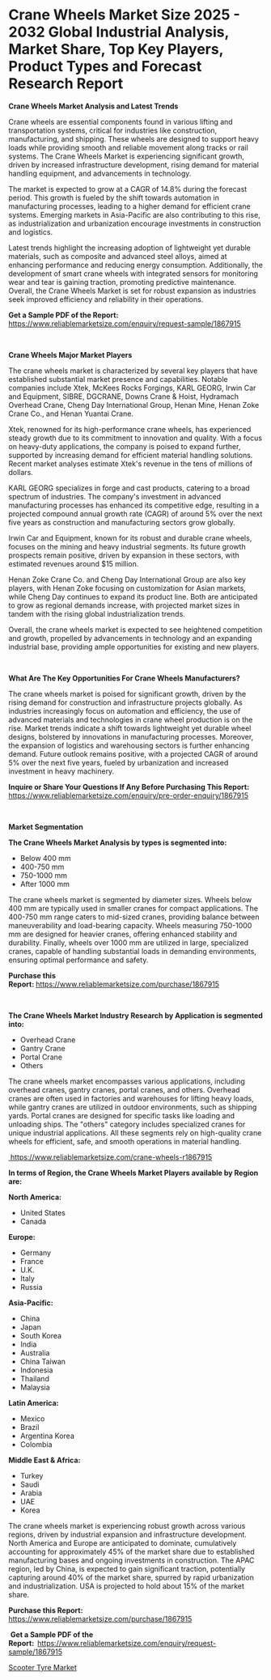 <p><h1>Crane Wheels Market Size 2025 - 2032 Global Industrial Analysis, Market Share, Top Key Players, Product Types and Forecast Research Report</h1></p><p><strong>Crane Wheels Market Analysis and Latest Trends</strong></p>
<p><p>Crane wheels are essential components found in various lifting and transportation systems, critical for industries like construction, manufacturing, and shipping. These wheels are designed to support heavy loads while providing smooth and reliable movement along tracks or rail systems. The Crane Wheels Market is experiencing significant growth, driven by increased infrastructure development, rising demand for material handling equipment, and advancements in technology.</p><p>The market is expected to grow at a CAGR of 14.8% during the forecast period. This growth is fueled by the shift towards automation in manufacturing processes, leading to a higher demand for efficient crane systems. Emerging markets in Asia-Pacific are also contributing to this rise, as industrialization and urbanization encourage investments in construction and logistics.</p><p>Latest trends highlight the increasing adoption of lightweight yet durable materials, such as composite and advanced steel alloys, aimed at enhancing performance and reducing energy consumption. Additionally, the development of smart crane wheels with integrated sensors for monitoring wear and tear is gaining traction, promoting predictive maintenance. Overall, the Crane Wheels Market is set for robust expansion as industries seek improved efficiency and reliability in their operations.</p></p>
<p><strong>Get a Sample PDF of the Report:&nbsp;</strong> <a href="https://www.reliablemarketsize.com/enquiry/request-sample/1867915?utm_campaign=3194&utm_medium=2&utm_source=Github&utm_content=ia&utm_term=30032025&utm_id=crane-wheels">https://www.reliablemarketsize.com/enquiry/request-sample/1867915</a></p>
<p>&nbsp;</p>
<p><strong>Crane Wheels Major Market Players</strong></p>
<p><p>The crane wheels market is characterized by several key players that have established substantial market presence and capabilities. Notable companies include Xtek, McKees Rocks Forgings, KARL GEORG, Irwin Car and Equipment, SIBRE, DGCRANE, Downs Crane & Hoist, Hydramach Overhead Crane, Cheng Day International Group, Henan Mine, Henan Zoke Crane Co., and Henan Yuantai Crane.</p><p>Xtek, renowned for its high-performance crane wheels, has experienced steady growth due to its commitment to innovation and quality. With a focus on heavy-duty applications, the company is poised to expand further, supported by increasing demand for efficient material handling solutions. Recent market analyses estimate Xtek's revenue in the tens of millions of dollars.</p><p>KARL GEORG specializes in forge and cast products, catering to a broad spectrum of industries. The company's investment in advanced manufacturing processes has enhanced its competitive edge, resulting in a projected compound annual growth rate (CAGR) of around 5% over the next five years as construction and manufacturing sectors grow globally.</p><p>Irwin Car and Equipment, known for its robust and durable crane wheels, focuses on the mining and heavy industrial segments. Its future growth prospects remain positive, driven by expansion in these sectors, with estimated revenues around $15 million.</p><p>Henan Zoke Crane Co. and Cheng Day International Group are also key players, with Henan Zoke focusing on customization for Asian markets, while Cheng Day continues to expand its product line. Both are anticipated to grow as regional demands increase, with projected market sizes in tandem with the rising global industrialization trends.</p><p>Overall, the crane wheels market is expected to see heightened competition and growth, propelled by advancements in technology and an expanding industrial base, providing ample opportunities for existing and new players.</p></p>
<p>&nbsp;</p>
<p><strong>What Are The Key Opportunities For Crane Wheels Manufacturers?</strong></p>
<p><p>The crane wheels market is poised for significant growth, driven by the rising demand for construction and infrastructure projects globally. As industries increasingly focus on automation and efficiency, the use of advanced materials and technologies in crane wheel production is on the rise. Market trends indicate a shift towards lightweight yet durable wheel designs, bolstered by innovations in manufacturing processes. Moreover, the expansion of logistics and warehousing sectors is further enhancing demand. Future outlook remains positive, with a projected CAGR of around 5% over the next five years, fueled by urbanization and increased investment in heavy machinery.</p></p>
<p><strong>Inquire or Share Your Questions If Any Before Purchasing This Report:</strong> <a href="https://www.reliablemarketsize.com/enquiry/pre-order-enquiry/1867915?utm_campaign=3194&utm_medium=2&utm_source=Github&utm_content=ia&utm_term=30032025&utm_id=crane-wheels">https://www.reliablemarketsize.com/enquiry/pre-order-enquiry/1867915</a></p>
<p>&nbsp;</p>
<p><strong>Market Segmentation</strong></p>
<p><strong>The Crane Wheels Market Analysis by types is segmented into:</strong></p>
<p><ul><li>Below 400 mm</li><li>400-750 mm</li><li>750-1000 mm</li><li>After 1000 mm</li></ul></p>
<p><p>The crane wheels market is segmented by diameter sizes. Wheels below 400 mm are typically used in smaller cranes for compact applications. The 400-750 mm range caters to mid-sized cranes, providing balance between maneuverability and load-bearing capacity. Wheels measuring 750-1000 mm are designed for heavier cranes, offering enhanced stability and durability. Finally, wheels over 1000 mm are utilized in large, specialized cranes, capable of handling substantial loads in demanding environments, ensuring optimal performance and safety.</p></p>
<p><strong>Purchase this Report:&nbsp;</strong><a href="https://www.reliablemarketsize.com/purchase/1867915?utm_campaign=3194&utm_medium=2&utm_source=Github&utm_content=ia&utm_term=30032025&utm_id=crane-wheels">https://www.reliablemarketsize.com/purchase/1867915</a></p>
<p>&nbsp;</p>
<p><strong>The Crane Wheels Market Industry Research by Application is segmented into:</strong></p>
<p><ul><li>Overhead Crane</li><li>Gantry Crane</li><li>Portal Crane</li><li>Others</li></ul></p>
<p><p>The crane wheels market encompasses various applications, including overhead cranes, gantry cranes, portal cranes, and others. Overhead cranes are often used in factories and warehouses for lifting heavy loads, while gantry cranes are utilized in outdoor environments, such as shipping yards. Portal cranes are designed for specific tasks like loading and unloading ships. The "others" category includes specialized cranes for unique industrial applications. All these segments rely on high-quality crane wheels for efficient, safe, and smooth operations in material handling.</p></p>
<p><a href="https://www.reliablemarketsize.com/crane-wheels-r1867915?utm_campaign=3194&utm_medium=2&utm_source=Github&utm_content=ia&utm_term=30032025&utm_id=crane-wheels">&nbsp;https://www.reliablemarketsize.com/crane-wheels-r1867915</a></p>
<p><strong>In terms of Region, the Crane Wheels Market Players available by Region are:</strong></p>
<p>
    <p> <strong> North America: </strong>
        <ul>
            <li>United States</li>
            <li>Canada</li>
        </ul>
        </p> 
    <p> <strong> Europe: </strong>
        <ul>
            <li>Germany</li>
            <li>France</li>
            <li>U.K.</li>
            <li>Italy</li>
            <li>Russia</li>
        </ul>
        </p> 
    <p> <strong> Asia-Pacific: </strong>
        <ul>
            <li>China</li>
            <li>Japan</li>
            <li>South Korea</li>
            <li>India</li>
            <li>Australia</li>
            <li>China Taiwan</li>
            <li>Indonesia</li>
            <li>Thailand</li>
            <li>Malaysia</li>
        </ul>
        </p> 
    <p> <strong> Latin America: </strong>
        <ul>
            <li>Mexico</li>
            <li>Brazil</li>
            <li>Argentina Korea</li>
            <li>Colombia</li>
        </ul>
        </p> 
    <p> <strong> Middle East & Africa: </strong>
        <ul>
            <li>Turkey</li>
            <li>Saudi</li>
            <li>Arabia</li>
            <li>UAE</li>
            <li>Korea</li>
        </ul>
    </p>
    </p>
<p><p>The crane wheels market is experiencing robust growth across various regions, driven by industrial expansion and infrastructure development. North America and Europe are anticipated to dominate, cumulatively accounting for approximately 45% of the market share due to established manufacturing bases and ongoing investments in construction. The APAC region, led by China, is expected to gain significant traction, potentially capturing around 40% of the market share, spurred by rapid urbanization and industrialization. USA is projected to hold about 15% of the market share.</p></p>
<p><strong>Purchase this Report: </strong><a href="https://www.reliablemarketsize.com/purchase/1867915?utm_campaign=3194&utm_medium=2&utm_source=Github&utm_content=ia&utm_term=30032025&utm_id=crane-wheels">https://www.reliablemarketsize.com/purchase/1867915</a></p>
<p>&nbsp;<strong>Get a Sample PDF of the Report:&nbsp;&nbsp;</strong><a href="https://www.reliablemarketsize.com/enquiry/request-sample/1867915?utm_campaign=3194&utm_medium=2&utm_source=Github&utm_content=ia&utm_term=30032025&utm_id=crane-wheels">https://www.reliablemarketsize.com/enquiry/request-sample/1867915</a></p>
<p><strong></strong></p>
<p><p><a href="https://github.com/celpabembes/Market-Research-Report-List-1/blob/main/scooter-tyre-market.md?utm_campaign=3194&utm_medium=2&utm_source=Github&utm_content=ia&utm_term=30032025&utm_id=crane-wheels">Scooter Tyre Market</a></p></p>
